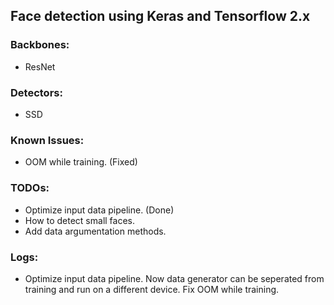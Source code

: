 ## Face detection using Keras and Tensorflow 2.x

### Backbones:
- ResNet

### Detectors:
- SSD

### Known Issues:
- OOM while training. (Fixed)

### TODOs:
- Optimize input data pipeline. (Done)
- How to detect small faces.
- Add data argumentation methods.

### Logs:
- Optimize input data pipeline. Now data generator can be seperated from training and run on a different device. Fix OOM while training.